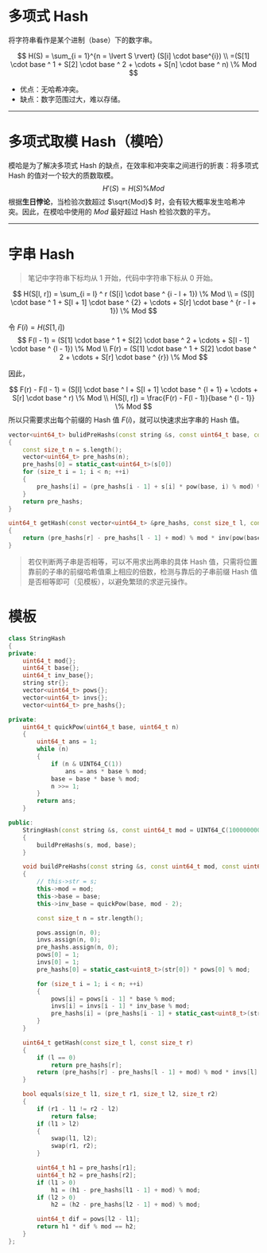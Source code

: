 # 多项式 Hash

将字符串看作是某个进制（base）下的数字串。

$$
H(S) = \sum_{i = 1}^{n = \lvert S \rvert} (S[i] \cdot base^{i})
\\
=(S[1] \cdot base ^ 1 + S[2] \cdot base ^ 2 + \cdots + S[n] \cdot base ^ n) \% Mod
$$

* 优点：无哈希冲突。
* 缺点：数字范围过大，难以存储。

---

# 多项式取模 Hash（模哈）

模哈是为了解决多项式 Hash 的缺点，在效率和冲突率之间进行的折衷：将多项式 Hash 的值对一个较大的质数取模。
$$
H'(S) = H(S) \% Mod
$$
根据**生日悖论**，当检验次数超过 $\sqrt{Mod}$ 时，会有较大概率发生哈希冲突。因此，在模哈中使用的 $Mod$ 最好超过 Hash 检验次数的平方。

---

# 字串 Hash

> 笔记中字符串下标均从 $1$ 开始，代码中字符串下标从 $0$ 开始。

$$
H(S[l, r]) = \sum_{i = l} ^ r (S[i] \cdot base ^ {i - l + 1}) \% Mod
\\
= (S[l] \cdot base ^ 1 + S[l + 1] \cdot base ^ {2} + \cdots + S[r] \cdot base ^ {r - l + 1}) \% Mod
$$

令 $F(i) = H(S[1, i])$
$$
F(l - 1) = (S[1] \cdot base ^ 1 + S[2] \cdot base ^ 2 + \cdots + S[l - 1] \cdot base ^ {l - 1}) \% Mod
\\
F(r) = (S[1] \cdot base ^ 1 + S[2] \cdot base ^ 2 + \cdots + S[r] \cdot base ^ {r}) \% Mod
$$

因此，

$$
F(r) - F(l - 1) = (S[l] \cdot base ^ l + S[l + 1] \cdot base ^ {l + 1} + \cdots + S[r] \cdot base ^ r) \% Mod
\\
H(S[l, r]) = \frac{F(r) - F(l - 1)}{base ^ {l - 1}} \% Mod
$$
所以只需要求出每个前缀的 Hash 值 $F(i)$，就可以快速求出字串的 Hash 值。

```c++
vector<uint64_t> bulidPreHashs(const string &s, const uint64_t base, const uint64_t mod)
{
	const size_t n = s.length();
	vector<uint64_t> pre_hashs(n);
	pre_hashs[0] = static_cast<uint64_t>(s[0])
	for (size_t i = 1; i < n; ++i)
	{
		pre_hashs[i] = (pre_hashs[i - 1] + s[i] * pow(base, i) % mod) % mod;
	}
	return pre_hashs;
}
```

```c++
uint64_t getHash(const vector<uint64_t> &pre_hashs, const size_t l, const size_t r, const uint64_t base, const uint64_t mod)
{
	return (pre_hashs[r] - pre_hashs[l - 1] + mod) % mod * inv(pow(base, l - 1), mod) % mod;
}
```

> 若仅判断两子串是否相等，可以不用求出两串的具体 Hash 值，只需将位置靠前的子串的前缀哈希值乘上相应的倍数，检测与靠后的子串前缀 Hash 值是否相等即可（见模板），以避免繁琐的求逆元操作。

# 模板

```c++
class StringHash
{
private:
	uint64_t mod{};
	uint64_t base{};
	uint64_t inv_base{};
	string str{};
	vector<uint64_t> pows{};
	vector<uint64_t> invs{};
	vector<uint64_t> pre_hashs{};

private:
	uint64_t quickPow(uint64_t base, uint64_t n)
	{
		uint64_t ans = 1;
		while (n)
		{
			if (n & UINT64_C(1))
				ans = ans * base % mod;
			base = base * base % mod;
			n >>= 1;
		}
		return ans;
	}

public:
	StringHash(const string &s, const uint64_t mod = UINT64_C(1000000007), const uint64_t base = 131)
	{
		buildPreHashs(s, mod, base);
	}

	void buildPreHashs(const string &s, const uint64_t mod, const uint64_t base)
	{
		// this->str = s;
		this->mod = mod;
		this->base = base;
		this->inv_base = quickPow(base, mod - 2);

		const size_t n = str.length();

		pows.assign(n, 0);
		invs.assign(n, 0);
		pre_hashs.assign(n, 0);
		pows[0] = 1;
		invs[0] = 1;
		pre_hashs[0] = static_cast<uint8_t>(str[0]) * pows[0] % mod;

		for (size_t i = 1; i < n; ++i)
		{
			pows[i] = pows[i - 1] * base % mod;
			invs[i] = invs[i - 1] * inv_base % mod;
			pre_hashs[i] = (pre_hashs[i - 1] + static_cast<uint8_t>(str[i]) * pows[i] % mod) % mod;
		}
	}

	uint64_t getHash(const size_t l, const size_t r)
	{
		if (l == 0)
			return pre_hashs[r];
		return (pre_hashs[r] - pre_hashs[l - 1] + mod) % mod * invs[l] % mod;
	}

	bool equals(size_t l1, size_t r1, size_t l2, size_t r2)
	{
		if (r1 - l1 != r2 - l2)
			return false;
		if (l1 > l2)
		{
			swap(l1, l2);
			swap(r1, r2);
		}

		uint64_t h1 = pre_hashs[r1];
		uint64_t h2 = pre_hashs[r2];
		if (l1 > 0)
			h1 = (h1 - pre_hashs[l1 - 1] + mod) % mod;
		if (l2 > 0)
			h2 = (h2 - pre_hashs[l2 - 1] + mod) % mod;

		uint64_t dif = pows[l2 - l1];
		return h1 * dif % mod == h2;
	}
};
```

